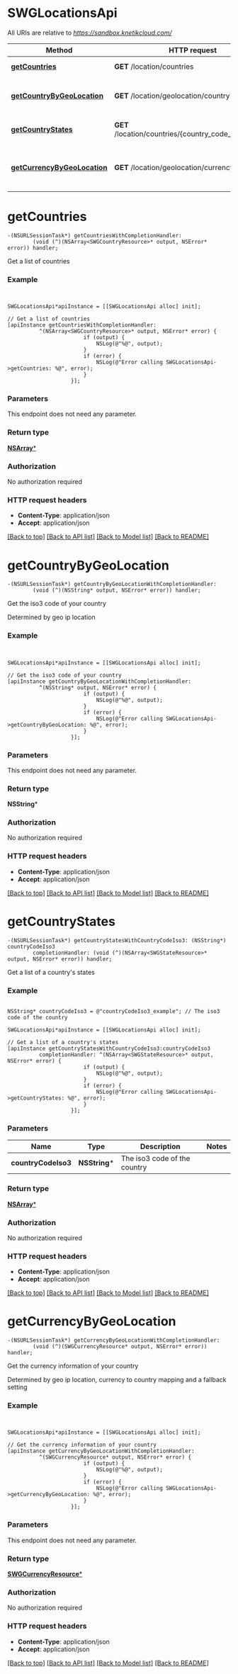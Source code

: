 # SWGLocationsApi

All URIs are relative to *https://sandbox.knetikcloud.com/*

Method | HTTP request | Description
------------- | ------------- | -------------
[**getCountries**](SWGLocationsApi.md#getcountries) | **GET** /location/countries | Get a list of countries
[**getCountryByGeoLocation**](SWGLocationsApi.md#getcountrybygeolocation) | **GET** /location/geolocation/country | Get the iso3 code of your country
[**getCountryStates**](SWGLocationsApi.md#getcountrystates) | **GET** /location/countries/{country_code_iso3}/states | Get a list of a country&#39;s states
[**getCurrencyByGeoLocation**](SWGLocationsApi.md#getcurrencybygeolocation) | **GET** /location/geolocation/currency | Get the currency information of your country


# **getCountries**
```objc
-(NSURLSessionTask*) getCountriesWithCompletionHandler: 
        (void (^)(NSArray<SWGCountryResource>* output, NSError* error)) handler;
```

Get a list of countries

### Example 
```objc


SWGLocationsApi*apiInstance = [[SWGLocationsApi alloc] init];

// Get a list of countries
[apiInstance getCountriesWithCompletionHandler: 
          ^(NSArray<SWGCountryResource>* output, NSError* error) {
                        if (output) {
                            NSLog(@"%@", output);
                        }
                        if (error) {
                            NSLog(@"Error calling SWGLocationsApi->getCountries: %@", error);
                        }
                    }];
```

### Parameters
This endpoint does not need any parameter.

### Return type

[**NSArray<SWGCountryResource>***](SWGCountryResource.md)

### Authorization

No authorization required

### HTTP request headers

 - **Content-Type**: application/json
 - **Accept**: application/json

[[Back to top]](#) [[Back to API list]](../README.md#documentation-for-api-endpoints) [[Back to Model list]](../README.md#documentation-for-models) [[Back to README]](../README.md)

# **getCountryByGeoLocation**
```objc
-(NSURLSessionTask*) getCountryByGeoLocationWithCompletionHandler: 
        (void (^)(NSString* output, NSError* error)) handler;
```

Get the iso3 code of your country

Determined by geo ip location

### Example 
```objc


SWGLocationsApi*apiInstance = [[SWGLocationsApi alloc] init];

// Get the iso3 code of your country
[apiInstance getCountryByGeoLocationWithCompletionHandler: 
          ^(NSString* output, NSError* error) {
                        if (output) {
                            NSLog(@"%@", output);
                        }
                        if (error) {
                            NSLog(@"Error calling SWGLocationsApi->getCountryByGeoLocation: %@", error);
                        }
                    }];
```

### Parameters
This endpoint does not need any parameter.

### Return type

**NSString***

### Authorization

No authorization required

### HTTP request headers

 - **Content-Type**: application/json
 - **Accept**: application/json

[[Back to top]](#) [[Back to API list]](../README.md#documentation-for-api-endpoints) [[Back to Model list]](../README.md#documentation-for-models) [[Back to README]](../README.md)

# **getCountryStates**
```objc
-(NSURLSessionTask*) getCountryStatesWithCountryCodeIso3: (NSString*) countryCodeIso3
        completionHandler: (void (^)(NSArray<SWGStateResource>* output, NSError* error)) handler;
```

Get a list of a country's states

### Example 
```objc

NSString* countryCodeIso3 = @"countryCodeIso3_example"; // The iso3 code of the country

SWGLocationsApi*apiInstance = [[SWGLocationsApi alloc] init];

// Get a list of a country's states
[apiInstance getCountryStatesWithCountryCodeIso3:countryCodeIso3
          completionHandler: ^(NSArray<SWGStateResource>* output, NSError* error) {
                        if (output) {
                            NSLog(@"%@", output);
                        }
                        if (error) {
                            NSLog(@"Error calling SWGLocationsApi->getCountryStates: %@", error);
                        }
                    }];
```

### Parameters

Name | Type | Description  | Notes
------------- | ------------- | ------------- | -------------
 **countryCodeIso3** | **NSString***| The iso3 code of the country | 

### Return type

[**NSArray<SWGStateResource>***](SWGStateResource.md)

### Authorization

No authorization required

### HTTP request headers

 - **Content-Type**: application/json
 - **Accept**: application/json

[[Back to top]](#) [[Back to API list]](../README.md#documentation-for-api-endpoints) [[Back to Model list]](../README.md#documentation-for-models) [[Back to README]](../README.md)

# **getCurrencyByGeoLocation**
```objc
-(NSURLSessionTask*) getCurrencyByGeoLocationWithCompletionHandler: 
        (void (^)(SWGCurrencyResource* output, NSError* error)) handler;
```

Get the currency information of your country

Determined by geo ip location, currency to country mapping and a fallback setting

### Example 
```objc


SWGLocationsApi*apiInstance = [[SWGLocationsApi alloc] init];

// Get the currency information of your country
[apiInstance getCurrencyByGeoLocationWithCompletionHandler: 
          ^(SWGCurrencyResource* output, NSError* error) {
                        if (output) {
                            NSLog(@"%@", output);
                        }
                        if (error) {
                            NSLog(@"Error calling SWGLocationsApi->getCurrencyByGeoLocation: %@", error);
                        }
                    }];
```

### Parameters
This endpoint does not need any parameter.

### Return type

[**SWGCurrencyResource***](SWGCurrencyResource.md)

### Authorization

No authorization required

### HTTP request headers

 - **Content-Type**: application/json
 - **Accept**: application/json

[[Back to top]](#) [[Back to API list]](../README.md#documentation-for-api-endpoints) [[Back to Model list]](../README.md#documentation-for-models) [[Back to README]](../README.md)

